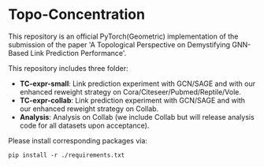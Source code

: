 # Topo-Concentration
This repository is an official PyTorch(Geometric) implementation of the submission of the paper 'A Topological Perspective on Demystifying GNN-Based Link Prediction Performance'.

This repository includes three folder:
- **TC-expr-small**: Link prediction experiment with GCN/SAGE and with our enhanced reweight strategy on Cora/Citeseer/Pubmed/Reptile/Vole.
- **TC-expr-collab**: Link prediction experiment with GCN/SAGE and with our enhanced reweight strategy on Collab.
- **Analysis**: Analysis on Collab (we include Collab but will release analysis code for all datasets upon acceptance).

Please install corresponding packages via:
```linux
pip install -r ./requirements.txt

```
